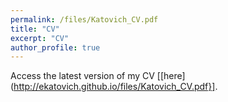 ```yaml
---
permalink: /files/Katovich_CV.pdf
title: "CV"
excerpt: "CV"
author_profile: true
---
```


Access the latest version of my CV [[here](http://ekatovich.github.io/files/Katovich_CV.pdf}].

